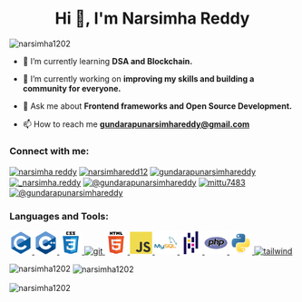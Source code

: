 <h1 align="center">Hi 👋, I'm Narsimha Reddy</h1>
<p align=center>
<p>
<p align="left"> <img src="https://komarev.com/ghpvc/?username=narsimha1202&label=Profile%20views&color=0e75b6&style=flat" alt="narsimha1202" /> </p>



- 🌱 I’m currently learning **DSA and Blockchain.**

- 🔭 I’m currently working on **improving my skills and building a community for everyone.**

- 💬 Ask me about **Frontend frameworks and Open Source Development.**

- 📫 How to reach me **gundarapunarsimhareddy@gmail.com**

<h3 align="left">Connect with me:</h3>
<p align="left">

<a href="https://linkedin.com/in/narsimha reddy" target="blank"><img align="center" src="https://raw.githubusercontent.com/rahuldkjain/github-profile-readme-generator/master/src/images/icons/Social/linked-in-alt.svg" alt="narsimha reddy" height="30" width="40" /></a>
<a href="https://twitter.com/narsimharedd12" target="blank"><img align="center" src="https://raw.githubusercontent.com/rahuldkjain/github-profile-readme-generator/master/src/images/icons/Social/twitter.svg" alt="narsimharedd12" height="30" width="40" /></a>
<a href="https://codesandbox.com/gundarapunarsimhareddy" target="blank"><img align="center" src="https://raw.githubusercontent.com/rahuldkjain/github-profile-readme-generator/master/src/images/icons/Social/codesandbox.svg" alt="gundarapunarsimhareddy" height="30" width="40" /></a>
<a href="https://instagram.com/_narsimha.reddy" target="blank"><img align="center" src="https://raw.githubusercontent.com/rahuldkjain/github-profile-readme-generator/master/src/images/icons/Social/instagram.svg" alt="_narsimha.reddy" height="30" width="40" /></a>
<a href="https://medium.com/@gundarapunarsimhareddy" target="blank"><img align="center" src="https://raw.githubusercontent.com/rahuldkjain/github-profile-readme-generator/master/src/images/icons/Social/medium.svg" alt="@gundarapunarsimhareddy" height="30" width="40" /></a>
<a href="https://www.hackerrank.com/mittu7483" target="blank"><img align="center" src="https://raw.githubusercontent.com/rahuldkjain/github-profile-readme-generator/master/src/images/icons/Social/hackerrank.svg" alt="mittu7483" height="30" width="40" /></a>
<a href="https://www.hackerearth.com/@gundarapunarsimhareddy" target="blank"><img align="center" src="https://raw.githubusercontent.com/rahuldkjain/github-profile-readme-generator/master/src/images/icons/Social/hackerearth.svg" alt="@gundarapunarsimhareddy" height="30" width="40" /></a>
</p>

<h3 align="left">Languages and Tools:</h3>
<p align="left"> <a href="https://www.cprogramming.com/" target="_blank" rel="noreferrer"> <img src="https://raw.githubusercontent.com/devicons/devicon/master/icons/c/c-original.svg" alt="c" width="40" height="40"/> </a> <a href="https://www.w3schools.com/cpp/" target="_blank" rel="noreferrer"> <img src="https://raw.githubusercontent.com/devicons/devicon/master/icons/cplusplus/cplusplus-original.svg" alt="cplusplus" width="40" height="40"/> </a> <a href="https://www.w3schools.com/css/" target="_blank" rel="noreferrer"> <img src="https://raw.githubusercontent.com/devicons/devicon/master/icons/css3/css3-original-wordmark.svg" alt="css3" width="40" height="40"/> </a> <a href="https://git-scm.com/" target="_blank" rel="noreferrer"> <img src="https://www.vectorlogo.zone/logos/git-scm/git-scm-icon.svg" alt="git" width="40" height="40"/> </a> <a href="https://www.w3.org/html/" target="_blank" rel="noreferrer"> <img src="https://raw.githubusercontent.com/devicons/devicon/master/icons/html5/html5-original-wordmark.svg" alt="html5" width="40" height="40"/> </a> <a href="https://developer.mozilla.org/en-US/docs/Web/JavaScript" target="_blank" rel="noreferrer"> <img src="https://raw.githubusercontent.com/devicons/devicon/master/icons/javascript/javascript-original.svg" alt="javascript" width="40" height="40"/> </a> <a href="https://www.mysql.com/" target="_blank" rel="noreferrer"> <img src="https://raw.githubusercontent.com/devicons/devicon/master/icons/mysql/mysql-original-wordmark.svg" alt="mysql" width="40" height="40"/> </a> <a href="https://pandas.pydata.org/" target="_blank" rel="noreferrer"> <img src="https://raw.githubusercontent.com/devicons/devicon/2ae2a900d2f041da66e950e4d48052658d850630/icons/pandas/pandas-original.svg" alt="pandas" width="40" height="40"/> </a> <a href="https://www.php.net" target="_blank" rel="noreferrer"> <img src="https://raw.githubusercontent.com/devicons/devicon/master/icons/php/php-original.svg" alt="php" width="40" height="40"/> </a> <a href="https://www.python.org" target="_blank" rel="noreferrer"> <img src="https://raw.githubusercontent.com/devicons/devicon/master/icons/python/python-original.svg" alt="python" width="40" height="40"/> </a> <a href="https://tailwindcss.com/" target="_blank" rel="noreferrer"> <img src="https://www.vectorlogo.zone/logos/tailwindcss/tailwindcss-icon.svg" alt="tailwind" width="40" height="40"/> </a> </p>

<p><img align="left" src="https://github-readme-stats.vercel.app/api/top-langs?username=narsimha1202&show_icons=true&locale=en&layout=compact" alt="narsimha1202" /></p>

<p>&nbsp;<img align="center" src="https://github-readme-stats.vercel.app/api?username=narsimha1202&show_icons=true&locale=en" alt="narsimha1202" /></p>

<p><img align="center" src="https://github-readme-streak-stats.herokuapp.com/?user=narsimha1202&" alt="narsimha1202" /></p>
